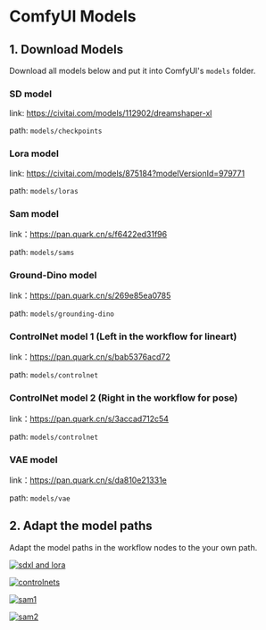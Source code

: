# ComfyUI Models
## 1. Download Models
Download all models below and put it into ComfyUI's `models` folder. 
### SD model
link: https://civitai.com/models/112902/dreamshaper-xl

path: `models/checkpoints`

### Lora model
link: https://civitai.com/models/875184?modelVersionId=979771

path: `models/loras`

### Sam model
link：https://pan.quark.cn/s/f6422ed31f96

path: `models/sams`

### Ground-Dino model
link：https://pan.quark.cn/s/269e85ea0785

path: `models/grounding-dino`

### ControlNet model 1 (Left in the workflow for lineart)
link：https://pan.quark.cn/s/bab5376acd72

path: `models/controlnet`

### ControlNet model 2 (Right in the workflow for pose)
link：https://pan.quark.cn/s/3accad712c54

path: `models/controlnet`

### VAE model
link：https://pan.quark.cn/s/da810e21331e

path: `models/vae`

## 2. Adapt the model paths
Adapt the model paths in the workflow nodes to the your own path.

[![sdxl and lora](https://img.picgo.net/2024/10/27/1280X1280-13420f8812ec103a9.png)](https://www.picgo.net/image/1280X1280-%281%29.oqa7JG)

[![controlnets](https://img.picgo.net/2024/10/27/7fc490b0-5923-4dbc-a650-a3d31374050ee32f3f55b2429e59.png)](https://www.picgo.net/image/7fc490b0-5923-4dbc-a650-a3d31374050e.oqahXk)

[![sam1](https://img.picgo.net/2024/10/27/7787472d-c1b0-4947-896b-928146f3aabba60dd8f63e87adf4.png)](https://www.picgo.net/image/7787472d-c1b0-4947-896b-928146f3aabb.oqaOlw)

[![sam2](https://img.picgo.net/2024/10/27/15113787-baab-4a02-99ee-eccdd0011c11c978a7fda8fae2cd.png)](https://www.picgo.net/image/15113787-baab-4a02-99ee-eccdd0011c11.oqaF5l)